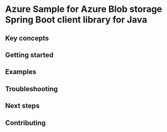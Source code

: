 # Azure Sample for Azure Blob storage Spring Boot client library for Java

## Key concepts
## Getting started
## Examples
## Troubleshooting
## Next steps
## Contributing